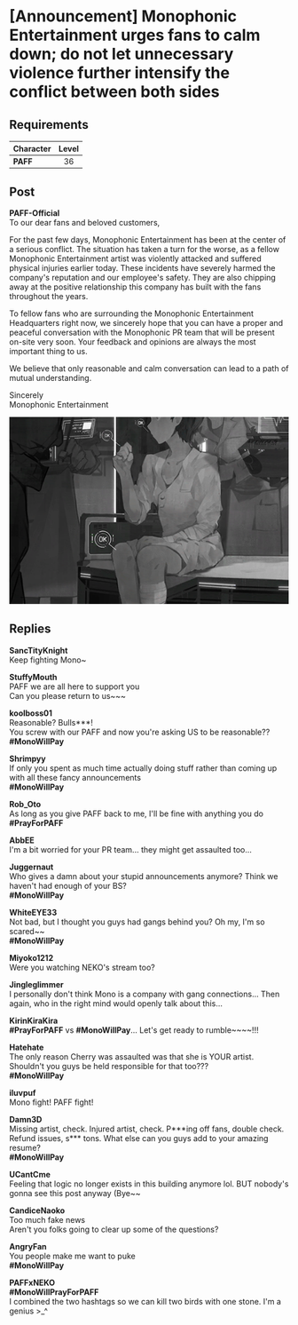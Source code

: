 # [Announcement] Monophonic Entertainment urges fans to calm down; do not let unnecessary violence further intensify the conflict between both sides
## Requirements
|Character|Level|
|---------|:---:|
|**PAFF** | 36  |

## Post
**PAFF-Official**<br>
To our dear fans and beloved customers,

For the past few days, Monophonic Entertainment has been at the center of a serious conflict. The situation has taken a turn for the worse, as a fellow Monophonic Entertainment artist was violently attacked and suffered physical injuries earlier today. These incidents have severely harmed the company's reputation and our employee's safety. They are also chipping away at the positive relationship this company has built with the fans throughout the years.

To fellow fans who are surrounding the Monophonic Entertainment Headquarters right now, we sincerely hope that you can have a proper and peaceful conversation with the Monophonic PR team that will be present on-site very soon. Your feedback and opinions are always the most important thing to us. 

We believe that only reasonable and calm conversation can lead to a path of mutual understanding. 

Sincerely<br>
Monophonic Entertainment

![p2501.png](./attachments/p2501.png)
## Replies
**SancTityKnight**<br>
Keep fighting Mono~

**StuffyMouth**<br>
PAFF we are all here to support you<br>
Can you please return to us~~~

**koolboss01**<br>
Reasonable? Bulls\*\*\*!<br>
You screw with our PAFF and now you're asking US to be reasonable??<br>
**\#MonoWillPay**

**Shrimpyy**<br>
If only you spent as much time actually doing stuff rather than coming up with all these fancy announcements<br>
**\#MonoWillPay**

**Rob_Oto**<br>
As long as you give PAFF back to me, I'll be fine with anything you do<br>
**\#PrayForPAFF**

**AbbEE**<br>
I'm a bit worried for your PR team... they might get assaulted too...

**Juggernaut**<br>
Who gives a damn about your stupid announcements anymore? Think we haven't had enough of your BS?<br>
**\#MonoWillPay**

**WhiteEYE33**<br>
Not bad, but I thought you guys had gangs behind you? Oh my, I'm so scared~~<br>
**\#MonoWillPay**

**Miyoko1212**<br>
Were you watching NEKO's stream too?

**Jingleglimmer**<br>
I personally don't think Mono is a company with gang connections... Then again, who in the right mind would openly talk about this...

**KirinKiraKira**<br>
**\#PrayForPAFF** vs **\#MonoWillPay**... Let's get ready to rumble~~~~!!!

**Hatehate**<br>
The only reason Cherry was assaulted was that she is YOUR artist. Shouldn't you guys be held responsible for that too???<br>
**\#MonoWillPay**

**iluvpuf**<br>
Mono fight! PAFF fight!

**Damn3D**<br>
Missing artist, check. Injured artist, check. P\*\*\*ing off fans, double check. Refund issues, s\*\*\* tons. What else can you guys add to your amazing resume?<br>
**\#MonoWillPay**

**UCantCme**<br>
Feeling that logic no longer exists in this building anymore lol. BUT nobody's gonna see this post anyway (Bye~~

**CandiceNaoko**<br>
Too much fake news<br>
Aren't you folks going to clear up some of the questions?

**AngryFan**<br>
You people make me want to puke <br>
**\#MonoWillPay**

**PAFFxNEKO**<br>
**\#MonoWillPrayForPAFF**<br>
I combined the two hashtags so we can kill two birds with one stone. I'm a genius >\_^

